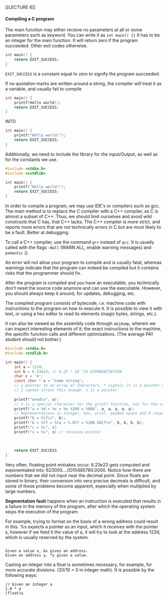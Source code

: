 [[LECTURE 6]]
#### Compiling a C program

The main function may either receive no parameters at all or some parameters such as keyword. You can write it as `int main() {}` It has to be an integer for the main function. It will return zero if the program succeeded. Other exit codes otherwise.
```c
int main() {
	return EXIT_SUCCESS;
}
```
`EXIT_SUCCESS` is a constant equal to zero to signify the program succeeded.

If no quotation marks are written around a string, the compiler will treat it as a variable, and usually fail to compile
```c
int main() {
	printf(Hello world!);
	return EXIT_SUCCESS;
}
```
INTO
```c
int main() {
	printf("Hello world!");
	return EXIT_SUCCESS;
}
```


Additionally, we need to include the library for the input/Output, as well as for the constants we use.
```c
#include <stdio.h>
#include <cstdlib>

int main() {
	printf("Hello world!");
	return EXIT_SUCCESS;
}
```

In order to compile a program, we may use IDE's or compilers such as gcc. The main method is to replace the C compiler with a C++ compiler, as C is almost a subset of C++. Thus, we should limit ourselves and avoid wild constructs that C has, that C++ lacks. The C++ compiler is more strict, and reports more errors that are not technically errors in C but are most likely to be a fault. Better at debugging.

To call a C++ compiler, use the command `g++` instead of `gcc`. It is usually called with the flags `-Wall` (WARN ALL, enable warning messages) and `-pedantic` (). 

An error will not allow your program to compile and is usually fatal, whereas warnings indicate that the program can indeed be compiled but it contains risks that the programmer should fix.

After the program is compiled and you have an executable, you technically don't need the source code anymore and can use the executable. However, you should always keep it around, for updates, debugging, etc.

The compiled program consists of bytecode, i.e. machine code with instructions to the program on how to execute it. It is possible to view it with text, or using a hex editor to read its elements (magic bytes, strings, etc.).

It can also be viewed as the assembly code through `objdump`, wherein we can inspect interesting elements of it; the exact instructions to the machine, the specific function calls and different optimizations. (The average PA1 student should not bother.)

```c
#include <stdio.h>
#include <stdlib.h>

int main() {
	int a = 1234;
	int b = 6.23e23; // 6.23 * 10 ^23 EXPONENTIATION
	char c = 'e';
	const char * s = "some string"; 
	// a pointer to an array of characters. * signals it is a pointer already!
	// I cannot stress this enough. s is a pointer.
	
	printf("a=%d\n", a);
	// % is a special character for the printf function, not for the compiler.
	printf("a = %d = %x = %o %10d = %08d", a, a, a, a, a);
	// Representations in integer, hex, octal, padded space and 0 respectively.
	printf("b = %lf\n", b);
	printf("b = %lf = %le = %.0lf = %100.50lf\n", b, b, b, b);
	printf("c = %c", c)
	printf("s = %s", s) // receives pointer
	
	
	
	return EXIT_SUCCESS
}
```

Very often, floating point mistakes occur. 6.23e23 gets computed and exponentiated into: 623000....0010485760.0000. Notice how there are numbers that we did not input near the decimal point. Since floats are stored in binary, their conversion into very precise decimals is difficult, and some of these problems become apparent, especially when multiplied by large numbers.

**Segmentation fault** happens when an instruction is executed that results in a failure in the memory of the program, after which the operating system stops the execution of the program.

For example, trying to format on the basis of a wrong address could result in this.
%s expects a pointer as an input, which it receives with the pointer s, however if we feed it the value of a, it will try to look at the address 1234, which is usually reserved by the system.

```

Given a value x, &x gives an address.
Given an address y, *y gives a value.
```

Casting an integer into a float is sometimes necessary, for example, for more accurate divisions. (20/10 = 0 in integer math). It is possible by the following ways:
```
// Given an integer a
1.0 * a
(float)a
```
